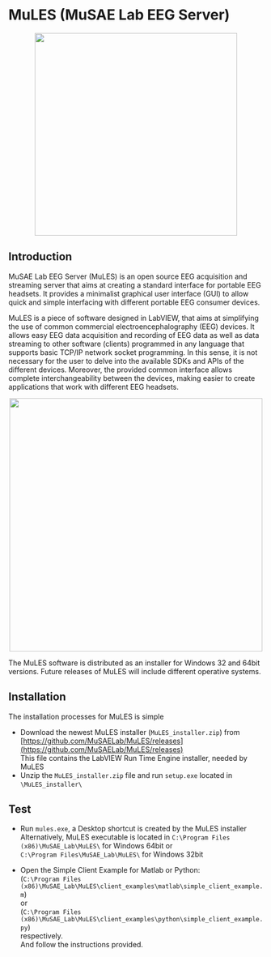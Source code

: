# MuLES (MuSAE Lab EEG Server)

<p align="center">
<img src="https://github.com/MuSAELab/MuLES/blob/master/images/MuLES_logo.png" width="400" align="middle">
</p>

## Introduction

MuSAE Lab EEG Server (MuLES) is an open source EEG acquisition and streaming server that aims at creating a standard interface for portable EEG headsets. It provides a minimalist graphical user interface (GUI) to allow quick and simple interfacing with different portable EEG consumer devices.

MuLES is a piece of software designed in LabVIEW, that aims at simplifying the use of common commercial electroencephalography (EEG) devices. It allows easy EEG data acquisition and recording of EEG data as well as data streaming to other software (clients) programmed in any language that supports basic TCP/IP network socket programming. In this sense, it is not necessary for the user to delve into the available SDKs and APIs of the different devices. Moreover, the provided common interface allows complete interchangeability between the devices, making easier to create applications that work with different EEG headsets.

<p align="center">
<img src="https://github.com/MuSAELab/MuLES/blob/master/images/diagram.png" width="500" align="middle">
</p>

The MuLES software is distributed as an installer for Windows 32 and 64bit versions. Future releases of MuLES will include different operative systems.

## Installation

The installation processes for MuLES is simple
- Download the newest MuLES installer (```MuLES_installer.zip```) from [https://github.com/MuSAELab/MuLES/releases](https://github.com/MuSAELab/MuLES/releases)  
  This file contains the LabVIEW Run Time Engine installer, needed by MuLES
- Unzip the ```MuLES_installer.zip``` file and run ```setup.exe``` located in ```\MuLES_installer\```

## Test
- Run ```mules.exe```, a Desktop shortcut is created by the MuLES installer  
  Alternatively, MuLES executable is located in
```C:\Program Files (x86)\MuSAE_Lab\MuLES\``` for Windows 64bit  or  
 ```C:\Program Files\MuSAE_Lab\MuLES\```  for Windows 32bit

- Open the Simple Client Example for Matlab or Python: </br> (```C:\Program Files (x86)\MuSAE_Lab\MuLES\client_examples\matlab\simple_client_example.m```) </br> or </br> (```C:\Program Files (x86)\MuSAE_Lab\MuLES\client_examples\python\simple_client_example.py```) </br> respectively. </br> And follow the instructions provided.
